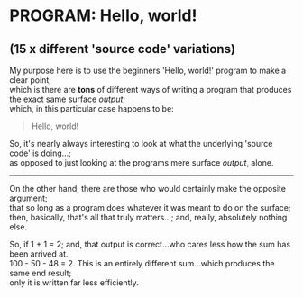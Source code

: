# PROGRAM: Hello, world!
## (15 x different 'source code' variations)

My purpose here is to use the beginners 'Hello, world!' program to make a clear point;     
which is there are **tons** of different ways of writing a program  that produces the exact same surface *output*;      
which, in this particular case happens to be:     

> Hello, world!  

So, it's nearly always interesting  to look at what the underlying 'source code' is doing...;    
as opposed to just looking at the programs mere surface *output*, alone.  

-----

On the other hand, there are those who would certainly make the opposite argument;  
that so long as a program does whatever it was meant to do on the surface;  
then, basically, that's all that truly matters...; and, really, absolutely nothing else.  

So, if 1 + 1 = 2; and, that output is correct...who cares less how the sum has been arrived at.  
100 - 50 - 48 = 2. This is an entirely different sum...which produces the same end result;  
only it is written far less efficiently.  

